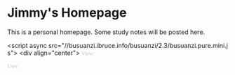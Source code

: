 # Jimmy's Homepage

This is a personal homepage. Some study notes will be posted here.

<script async src="//busuanzi.ibruce.info/busuanzi/2.3/busuanzi.pure.mini.js">
</script>
<div align="center">
 <span id="busuanzi_container_site_pv" style="font-family:Consolas;color:Silver;font-size:12px;">
  View:<span id="busuanzi_value_site_pv" style="font-family:Consolas;color:Silver;font-size:12px;"></span>
 </span>
 <!-- uv的方式，单个用户连续点击n篇文章，只记录1次访客数 -->
 <span id="busuanzi_container_site_uv" style="font-family:Consolas;color:Silver;font-size:12px;">
  User:<span id="busuanzi_value_site_uv" style="font-family:Consolas;color:Silver;font-size:12px;"></span>
 </span>
</div>

